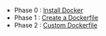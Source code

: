 * Phase 0 : [Install Docker](https://github.com/Sruthi-22012002/DevOps-Azure/tree/main/Docker/install-Docker)
* Phase 1 : [Create a Dockerfile](https://github.com/Sruthi-22012002/DevOps-Azure/tree/main/Docker/Steps-to-create-a-Dockerfile)
* Phase 2 : [Custom Dockerfile]()
